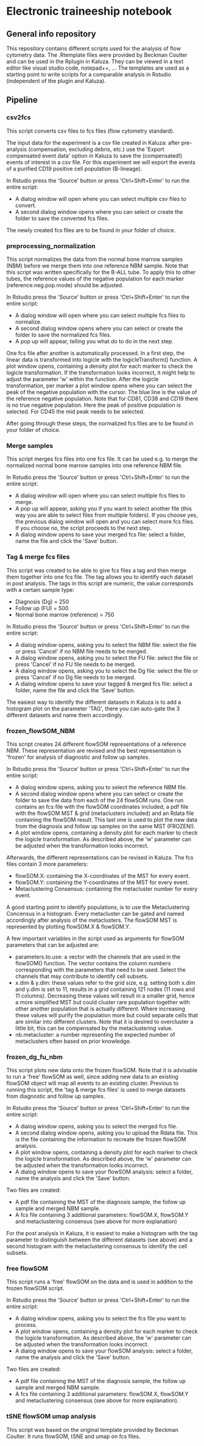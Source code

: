 # Electronic traineeship notebook 
## General info repository
This repository contains different scripts used for the analysis of flow cytometry data.
The .Rtemplate files were provided by Beckman Coulter and can be used in the Rplugin in Kaluza. They can be viewed in a text editor like visual studio code, notepad++, ... 
The templates are used as a starting point to write scripts for a comparable analysis in Rstudio (independent of the plugin and Kaluza).
## Pipeline
### csv2fcs
This script converts csv files to fcs files (flow cytometry standard).

The input data for the experiment is a csv file created in Kaluza: after pre-analysis (compensation, excluding debris, etc.) use the 'Export compensated event data' option in Kaluza to save the (compensated!) events of interest in a csv file. For this experiment we will export the events of a purified CD19 positive cell population (B-lineage).

In Rstudio press the 'Source' button or press 'Ctrl+Shift+Enter' to run the entire script:
- A dialog window will open where you can select multiple csv files to convert.
- A second dialog window opens where you can select or create the folder to save the converted fcs files.

The newly created fcs files are to be found in your folder of choice.

### preprocessing_normalization
This script normalizes the data from the normal bone marrow samples (NBM) before we merge them into one reference NBM sample. Note that this script was written specifically for the B-ALL tube. To apply this to other tubes, the reference values of the negative population for each marker (reference.neg.pop.mode) should be adjusted.

In Rstudio press the 'Source' button or press 'Ctrl+Shift+Enter' to run the entire script:
- A dialog window will open where you can select multiple fcs files to normalize.
- A second dialog window opens where you can select or create the folder
to save the normalized fcs files.
- A pop up will appear, telling you what do to do in the next step. 

One fcs file after another is automatically processed. In a first step, the linear data is transformed into logicle with the logicleTransform() function. A plot window opens, containing a density plot for each marker to check the logicle transformation. If the transformation looks incorrect, it might help to adjust the parameter 'w' within the function.
After the logicle transformation, per marker a plot window opens where you can select the peak of the negative population with the cursor. The blue line is the value of the reference negative population. Note that for CD81, CD38 and CD19 there is no true negative population. Here the peak of positive population is selected. For CD45 the mid peak needs to be selected.

After going through these steps, the normalized fcs files are to be found in your folder of choice.

### Merge samples
This script merges fcs files into one fcs file. It can be used e.g. to merge the normalized normal bone marrow samples into one reference NBM file.

In Rstudio press the 'Source' button or press 'Ctrl+Shift+Enter' to run the entire script:
- A dialog window will open where you can select multiple fcs files to merge.
- A pop up will appear, asking you if you want to select another file (this way you are able to select files from multiple folders). If you choose yes, the previous dialog window will open and you can select more fcs files. If you choose no, the script proceeds to the next step.
- A dialog window opens to save your merged fcs file: select a folder, name the file and click the 'Save' button.

### Tag & merge fcs files
This script was created to be able to give fcs files a tag and then merge them together into one fcs file. The tag allows you to identify each dataset in post analysis. The tags in this script are numeric, the value corresponds with a certain sample type:
- Diagnosis (Dg) = 250
- Follow up (FU) = 500
- Normal bone marrow (reference) = 750

In Rstudio press the 'Source' button or press 'Ctrl+Shift+Enter' to run the entire script:
- A dialog window opens, asking you to select the NBM file: select the file or press 'Cancel' if no NBM file needs to be merged.
- A dialog window opens, asking you to select the FU file: select the file or press 'Cancel' if no FU file needs to be merged.
- A dialog window opens, asking you to select the Dg file: select the file or press 'Cancel' if no Dg file needs to be merged.
- A dialog window opens to save your tagged & merged fcs file: select a folder, name the file and click the 'Save' button.

The easiest way to identify the different datasets in Kaluza is to add a histogram plot on the parameter 'TAG', there you can auto-gate the 3 different datasets and name them accordingly.

### frozen_flowSOM_NBM
This script creates 24 different flowSOM representations of a reference NBM. These representation are revised and the best representation is 'frozen' for analysis of diagnostic and follow up samples.

In Rstudio press the 'Source' button or press 'Ctrl+Shift+Enter' to run the entire script:
- A dialog window opens, asking you to select the reference NBM file.
- A second dialog window opens where you can select or create the folder to save the data from each of the 24 flowSOM runs. One run contains an fcs file with the flowSOM coordinates included, a pdf file with the flowSOM MST & grid (metaclusters included) and an Rdata file containing the flowSOM result. This last one is used to plot the new data from the diagnosis and follow up samples on the same MST (FROZEN!).
- A plot window opens, containing a density plot for each marker to check the logicle transformation. As described above, the 'w' parameter can be adjusted when the transformation looks incorrect.

Afterwards, the different representations can be revised in Kaluza. The fcs files contain 3 more parameters:
- flowSOM.X: containing the X-coordinates of the MST for every event.
- flowSOM.Y: containing the Y-coordinates of the MST for every event.
- Metaclustering Consensus: containing the metacluster number for every event.

A good starting point to identify populations, is to use the Metaclustering Concensus in a histogram. Every metacluster can be gated and named accordingly after analysis of the metaclusters. The flowSOM MST is represented by plotting flowSOM.X & flowSOM.Y.

A few important variables in the script used as arguments for flowSOM parameters that can be adjusted are:
- parameters.to.use: a vector with the channels that are used in the flowSOM() function. The vector contains the column numbers corresponding with the parameters that need to be used. Select the channels that may contribute to identify cell subsets. 
- x.dim & y.dim: these values refer to the grid size, e.g. setting both x.dim and y.dim is set to 11, results in a grid containing 121 nodes (11 rows and 11 columns). Decreasing these values will result in a smaller grid, hence a more simplified MST but could cluster rare population together with other another population that is actually different. Where increasing these values will purify the population more but could separate cells that are similar into different clusters. Note that it is desired to overcluster a little bit, this can be compensated by the metaclustering value.
- nb.metacluster: a number representing the expected number of metaclusters often based on prior knowledge.

### frozen_dg_fu_nbm
This script plots new data onto the frozen flowSOM. Note that it is advisable to run a 'free' flowSOM as well, since adding new data to an existing flowSOM object will map all events to an existing cluster. Previous to running this script, the 'tag & merge fcs files' is used to merge datasets from diagnostic and follow up samples.

In Rstudio press the 'Source' button or press 'Ctrl+Shift+Enter' to run the entire script:
- A dialog window opens, asking you to select the merged fcs file.
- A second dialog window opens, asking you to upload the Rdata file. This is the file containing the information to recreate the frozen flowSOM analysis.
- A plot window opens, containing a density plot for each marker to check the logicle transformation. As described above, the 'w' parameter can be adjusted when the transformation looks incorrect.
- A dialog window opens to save your flowSOM analysis: select a folder, name the analysis and click the 'Save' button.

Two files are created:
- A pdf file containing the MST of the diagnosis sample, the follow up sample and merged NBM sample.
- A fcs file containing 3 additional parameters: flowSOM.X, flowSOM.Y and metaclustering consensus (see above for more explanation)

For the post analysis in Kaluza, it is easiest to make a histogram with the tag parameter to distinguish between the different datasets (see above) and a second histogram with the metaclustering consensus to identify the cell subsets.

### free flowSOM
This script runs a 'free' flowSOM on the data and is used in addition to the frozen flowSOM script.

In Rstudio press the 'Source' button or press 'Ctrl+Shift+Enter' to run the entire script:
- A dialog window opens, asking you to select the fcs file you want to process.
- A plot window opens, containing a density plot for each marker to check the logicle transformation. As described above, the 'w' parameter can be adjusted when the transformation looks incorrect.
- A dialog window opens to save your flowSOM analysis: select a folder, name the analysis and click the 'Save' button.

Two files are created:
- A pdf file containing the MST of the diagnosis sample, the follow up sample and merged NBM sample.
- A fcs file containing 3 additional parameters: flowSOM.X, flowSOM.Y and metaclustering consensus (see above for more explanation).

### tSNE flowSOM umap analysis
This script was based on the original template provided by Beckman Coulter. It runs flowSOM, tSNE and umap on fcs files.

